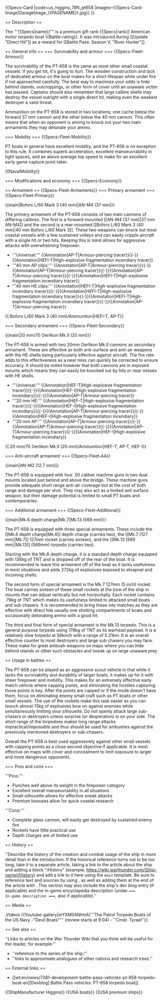 {{Specs-Card
|code=us_higgins_78ft_pt658
|images={{Specs-Card-Image|GarageImage_{{PAGENAME}}.jpg}}
}}

== Description ==
<!-- ''In the first part of the description, cover the history of the ship's creation and military application. In the second part, tell the reader about using this ship in the game. Add a screenshot: if a beginner player has a hard time remembering vehicles by name, a picture will help them identify the ship in question.'' -->
The '''{{Specs|name}}''' is a premium gift rank {{Specs|rank}} American motor torpedo boat {{Battle-rating}}. It was introduced during [[Update "Direct Hit"]] as a reward for [[Battle Pass: Season V, "River Hunter"]].

== General info ==
=== Survivability and armour ===
{{Specs-Fleet-Armour}}
<!-- ''Talk about the vehicle's armour. Note the most well-defended and most vulnerable zones, e.g. the ammo magazine. Evaluate the composition of components and assemblies responsible for movement and manoeuvrability. Evaluate the survivability of the primary and secondary armaments separately. Don't forget to mention the size of the crew, which plays an important role in fleet mechanics. Save tips on preserving survivability for the "Usage in battles" section. If necessary, use a graphical template to show the most well-protected or most vulnerable points in the armour.'' -->
The survivability of the PT-658 is the same as most other small coastal vessels: if you get hit, it's going to hurt. The wooden construction and lack of dedicated armour on the boat makes for a short lifespan while under fire if not approached carefully. The best way to maximize your odds is hide behind islands, outcroppings, or other form of cover until an unaware victim has passed. Captains should also remember that large calibre shells may destroy the vessel outright with a single direct hit, making even the weakest destroyer a valid threat.

Ammunition on the PT-658 is stored in two locations; one cache below the forward 37 mm cannon and the other below the 40 mm cannon. This often means that when an opponent is aiming to knock out your two main armaments they may detonate your ammo.

=== Mobility ===
{{Specs-Fleet-Mobility}}
<!-- ''Write about the ship's mobility. Evaluate its power and manoeuvrability, rudder rerouting speed, stopping speed at full tilt, with its maximum forward and reverse speed.'' -->
PT boats in general have excellent mobility, and the PT-658 is no exception to this rule. It combines superb acceleration, excellent manoeuvrability in tight spaces, and an above average top speed to make for an excellent early game capture point taker.

{{NavalMobility}}

=== Modifications and economy ===
{{Specs-Economy}}

== Armament ==
{{Specs-Fleet-Armaments}}
=== Primary armament ===
{{Specs-Fleet-Primary}}
<!-- ''Provide information about the characteristics of the primary armament. Evaluate their efficacy in battle based on their reload speed, ballistics and the capacity of their shells. Add a link to the main article about the weapon: <code><nowiki>{{main|Weapon name (calibre)}}</nowiki></code>. Broadly describe the ammunition available for the primary armament, and provide recommendations on how to use it and which ammunition to choose.'' -->
{{main|Bofors L/60 Mark 3 (40 mm)|AN-M4 (37 mm)}}

The primary armament of the PT-658 consists of two main cannons of differing calibres. The first is a forward-mounted [[AN-M4 (37 mm)|37 mm AN-M4]] and the second is a rear-mounted [[Bofors L/60 Mark 3 (40 mm)|40 mm Bofors L/60 Mark 3]]. These two weapons can knock out most coastal vessels with a few sustained volleys and can easily cripple aircraft with a single hit or two hits. Keeping this is mind allows for aggressive attacks with overwhelming firepower.

* '''Universal:''' {{Annotation|AP-T|Armour-piercing tracer}}{{-}}{{Annotation|HEFI-T|High-explosive fragmentation incendiary tracer}}
* '''40 mm AP clips:''' {{Annotation|AP-T|Armour-piercing tracer}}{{-}}{{Annotation|AP-T|Armour-piercing tracer}}{{-}}{{Annotation|AP-T|Armour-piercing tracer}}{{-}}{{Annotation|HEFI-T|High-explosive fragmentation incendiary tracer}}
* '''40 mm HE clips:''' {{Annotation|HEFI-T|High-explosive fragmentation incendiary tracer}}{{-}}{{Annotation|HEFI-T|High-explosive fragmentation incendiary tracer}}{{-}}{{Annotation|HEFI-T|High-explosive fragmentation incendiary tracer}}{{-}}{{Annotation|AP-T|Armour-piercing tracer}}

{{:Bofors L/60 Mark 3 (40 mm)/Ammunition|HEFI-T, AP-T}}

=== Secondary armament ===
{{Specs-Fleet-Secondary}}
<!-- ''Some ships are fitted with weapons of various calibres. Secondary armaments are defined as weapons chosen with the control <code>Select secondary weapon</code>. Evaluate the secondary armaments and give advice on how to use them. Describe the ammunition available for the secondary armament. Provide recommendations on how to use them and which ammunition to choose. Remember that any anti-air armament, even heavy calibre weapons, belong in the next section. If there is no secondary armament, remove this section.'' -->
{{main|20 mm/70 Oerlikon Mk.II (20 mm)}}

The PT-658 is armed with two 20mm Oerlikon Mk.II cannons as secondary armament. These are effective as both anti-surface and anti-air weapons with the HE shells being particularly effective against aircraft. The fire rate adds to this effectiveness as a near miss can quickly be corrected to ensure accuracy. It should be noted however that both cannons are in exposed mounts which means they can easily be knocked out by hits or near misses with HE shells. 

* '''Universal:''' {{Annotation|HEF-T|High-explosive fragmentation tracer}}{{-}}{{Annotation|HEF-I|High-explosive fragmentation incendiary}}{{-}}{{Annotation|AP-T|Armour-piercing tracer}}
* '''20 mm HE:''' {{Annotation|HEF-T|High-explosive fragmentation tracer}}{{-}}{{Annotation|HEF-I|High-explosive fragmentation incendiary}}{{-}}{{Annotation|AP-T|Armour-piercing tracer}}{{-}}{{Annotation|HEF-I|High-explosive fragmentation incendiary}}
* '''20 mm AP:''' {{Annotation|AP-T|Armour-piercing tracer}}{{-}}{{Annotation|AP-T|Armour-piercing tracer}}{{-}}{{Annotation|AP-T|Armour-piercing tracer}}{{-}}{{Annotation|HEF-I|High-explosive fragmentation incendiary}}

{{:20 mm/70 Oerlikon Mk.II (20 mm)/Ammunition|HEF-T, AP-T, HEF-I}}

=== Anti-aircraft armament ===
{{Specs-Fleet-AA}}
<!-- ''An important part of the ship's armament responsible for air defence. Anti-aircraft armament is defined by the weapon chosen with the control <code>Select anti-aircraft weapons</code>. Talk about the ship's anti-air cannons and machine guns, the number of guns and their positions, their effective range, and about their overall effectiveness – including against surface targets. If there are no anti-aircraft armaments, remove this section.'' -->
{{main|AN-M2 (12.7 mm)}}

The PT-658 is equipped with four .50 caliber machine guns in two dual mounts located just behind and above the bridge. These machine guns provide adequate short range anti-air coverage but at the cost of both range and damage per shot. They may also act as a limited anti surface weapon, but their damage potential is limited to small PT boats and contemporaries.  

=== Additional armament ===
{{Specs-Fleet-Additional}}
<!-- ''Describe the available additional armaments of the ship: depth charges, mines, torpedoes. Talk about their positions, available ammunition and launch features such as dead zones of torpedoes. If there is no additional armament, remove this section.'' -->
{{main|Mk.6 depth charge|Mk.7|Mk.13 (569 mm)}}

The PT-658 is equipped with three special armaments. These include the [[Mk.6 depth charge|Mk.6]] depth charge (carries two), the [[Mk.7 (127 mm)|Mk.7]] 127mm rocket (carries sixteen), and the [[Mk.13 (569 mm)|Mk.13]] (569mm) torpedo (carries two). 

Starting with the Mk.6 depth charge, it is a standard depth charge equipped with 136kg of TNT and is dropped off of the rear of the boat. It is recommended to leave this armament off of the boat as it lacks usefulness in most situations and adds 272kg of explosives exposed to shrapnel and incoming shells. 

The second form of special armament is the Mk.7 127mm (5 inch) rocket. The boat carries sixteen of these small rockets at the bow of the ship in mounts that can adjust vertically but not horizontally. Each rocket contains .79kg of TNT which makes its usefulness limited to attacked small boats and sub chasers. It is recommended to bring these into matches as they are effective with direct hits usually one shotting compartments of boats and occasionally detonating ammo with a good hit. 

The third and final form of special armament is the Mk.13 torpedo. This is a general purpose torpedo using 178kg of TNT as its warhead payload. It is a relatively slow torpedo at 56km/h with a range of 5.21km. It is an overall effective counter to most destroyers and large sub chasers you may face. These make for great ambush weapons on maps where you can hide behind islands or other such obstacles and sneak up on large unaware prey. 

== Usage in battles ==
<!-- ''Describe the technique of using this ship, the characteristics of her use in a team and tips on strategy. Abstain from writing an entire guide – don't try to provide a single point of view, but give the reader food for thought. Talk about the most dangerous opponents for this vehicle and provide recommendations on fighting them. If necessary, note the specifics of playing with this vehicle in various modes (AB, RB, SB).'' -->
The PT-658 can be played as an aggressive scout vehicle in that while it lacks the survivability and durability of larger boats, it makes up for it with sheer firepower and mobility. This makes for an extremely effective early match vehicle where capping points, and eliminating the hostiles capturing those points is key. After the points are capped or if the mode doesn't have them, focus on eliminating enemy small craft such as PT boats or other small vessels. The use of the rockets make this task easier as you can launch almost 13kg of explosives bow on against enemies while simultaneously limiting your silhouette. Do not openly attack large sub-chasers or destroyers unless surprise (or desperation) is on your side. The short range of the torpedoes makes long range attacks impractical/impossible and thus should be used for ambushes against the previously mentioned destroyers or sub-chasers. 

Overall the PT-658 is best used aggressively against other small vessels with capping points as a close second objective if applicable. It is most effective on maps with cover and concealment to limit exposure to larger and more dangerous opponents. 

=== Pros and cons ===
<!-- ''Summarise and briefly evaluate the vehicle in terms of its characteristics and combat effectiveness. Mark its pros and cons in the bulleted list. Try not to use more than 6 points for each of the characteristics. Avoid using categorical definitions such as "bad", "good" and the like - use substitutions with softer forms such as "inadequate" and "effective".'' -->

'''Pros:'''

* Punches well above its weight in the firepower category
* Excellent overall manoeuvrability in all situations
* Small silhouette allows for effective sneak attacks
* Premium bonuses allow for quick coastal research

'''Cons:'''

* Complete glass cannon, will easily get destroyed by sustained enemy fire
* Rockets have little practical use
* Depth charges are of limited use

== History ==
<!-- ''Describe the history of the creation and combat usage of the ship in more detail than in the introduction. If the historical reference turns out to be too long, take it to a separate article, taking a link to the article about the ship and adding a block "/History" (example: <nowiki>https://wiki.warthunder.com/(Ship-name)/History</nowiki>) and add a link to it here using the <code>main</code> template. Be sure to reference text and sources by using <code><nowiki><ref></ref></nowiki></code>, as well as adding them at the end of the article with <code><nowiki><references /></nowiki></code>. This section may also include the ship's dev blog entry (if applicable) and the in-game encyclopedia description (under <code><nowiki>=== In-game description ===</nowiki></code>, also if applicable).'' -->
''Describe the history of the creation and combat usage of the ship in more detail than in the introduction. If the historical reference turns out to be too long, take it to a separate article, taking a link to the article about the ship and adding a block "/History" (example: <nowiki>https://wiki.warthunder.com/(Ship-name)/History</nowiki>) and add a link to it here using the <code>main</code> template. Be sure to reference text and sources by using <code><nowiki><ref></ref></nowiki></code>, as well as adding them at the end of the article with <code><nowiki><references /></nowiki></code>. This section may also include the ship's dev blog entry (if applicable) and the in-game encyclopedia description (under <code><nowiki>=== In-game description ===</nowiki></code>, also if applicable).''

== Media ==
<!-- ''Excellent additions to the article would be video guides, screenshots from the game, and photos.'' -->

;Videos
{{Youtube-gallery|eiYXM0ANHnA|'''The Patrol Torpedo Boats of the US Navy -"Devil Boats"''' (review starts at 9:04) - ''Cmdr. Tyrael''}}

== See also ==
<!-- ''Links to articles on the War Thunder Wiki that you think will be useful for the reader, for example:''
* ''reference to the series of the ship;''
* ''links to approximate analogues of other nations and research trees.'' -->
''Links to articles on the War Thunder Wiki that you think will be useful for the reader, for example:''

* ''reference to the series of the ship;''
* ''links to approximate analogues of other nations and research trees.''

== External links ==
<!-- ''Paste links to sources and external resources, such as:''
* ''topic on the official game forum;''
* ''other literature.'' -->

* [[wt:en/news/7381-development-battle-pass-vehicles-pt-658-torpedo-boat-en|[Devblog] Battle Pass vehicles: PT-658 torpedo boat]]

{{ShipManufacturer Higgins}}
{{USA boats}}
{{USA premium ships}}